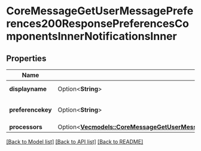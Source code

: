 # CoreMessageGetUserMessagePreferences200ResponsePreferencesComponentsInnerNotificationsInner

## Properties

Name | Type | Description | Notes
------------ | ------------- | ------------- | -------------
**displayname** | Option<**String**> | Display name | [optional]
**preferencekey** | Option<**String**> | Preference key | [optional][default to null]
**processors** | Option<[**Vec<models::CoreMessageGetUserMessagePreferences200ResponsePreferencesComponentsInnerNotificationsInnerProcessorsInner>**](core_message_get_user_message_preferences_200_response_preferences_components_inner_notifications_inner_processors_inner.md)> |  | [optional]

[[Back to Model list]](../README.md#documentation-for-models) [[Back to API list]](../README.md#documentation-for-api-endpoints) [[Back to README]](../README.md)


